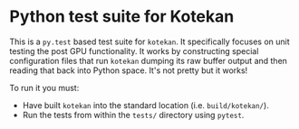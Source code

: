 # Python test suite for Kotekan

This is a `py.test` based test suite for `kotekan`. It specifically focuses on
unit testing the post GPU functionality. It works by constructing special
configuration files that run `kotekan` dumping its raw buffer output
and then reading that back into Python space. It's not pretty but it works!

To run it you must:
- Have built `kotekan` into the standard location (i.e. `build/kotekan/`).
- Run the tests from within the `tests/` directory using `pytest`.

